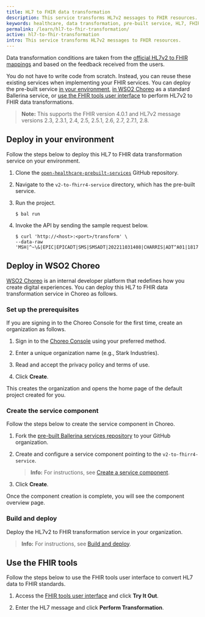 ```yaml
---
title: HL7 to FHIR data transformation
description: This service transforms HL7v2 messages to FHIR resources.
keywords: healthcare, data transformation, pre-built service, HL7, FHIR
permalink: /learn/hl7-to-fhir-transformation/
active: hl7-to-fhir-transformation
intro: This service transforms HL7v2 messages to FHIR resources. 
---
```


Data transformation conditions are taken from the [official HL7v2 to FHIR mappings](https://build.fhir.org/ig/HL7/v2-to-fhir/) and based on the feedback received from the users.

You do not have to write code from scratch. Instead, you can reuse these existing services when implementing your FHIR services. You can deploy the pre-built service [in your environment](#deploy-in-your-environment), [in WSO2 Choreo](#deploy-in-wso2-choreo) as a standard Ballerina service, or [use the FHIR tools user interface](#use-the-fhir-tools) to perform HL7v2 to FHIR data transformations.

> **Note:** This supports the FHIR version 4.0.1 and HL7v2 message versions 2.3, 2.3.1, 2.4, 2.5, 2.5.1, 2.6, 2.7, 2.7.1, 2.8.

## Deploy in your environment

Follow the steps below to deploy this HL7 to FHIR data transformation service on your environment.

1. Clone the [`open-healthcare-prebuilt-services`](https://github.com/wso2/open-healthcare-prebuilt-services/tree/main) GitHub repository.

2. Navigate to the `v2-to-fhirr4-service` directory, which has the pre-built service.

3. Run the project.

    ```
    $ bal run
    ```

4. Invoke the API by sending the sample request below.

    ```
    $ curl 'http://<host>:<port>/transform' \
    --data-raw 'MSH|^~\&|EPIC|EPICADT|SMS|SMSADT|202211031408|CHARRIS|ADT^A01|1817457|D|2.8'
    ```

## Deploy in WSO2 Choreo

[WSO2 Choreo](https://wso2.com/choreo/) is an internal developer platform that redefines how you create digital experiences. You can deploy this HL7 to FHIR data transformation service in Choreo as follows. 

### Set up the prerequisites

If you are signing in to the Choreo Console for the first time, create an organization as follows.

1. Sign in to the [Choreo Console](https://console.choreo.dev/) using your preferred method.

2. Enter a unique organization name (e.g., Stark Industries).

3. Read and accept the privacy policy and terms of use.

4. Click **Create**. 

This creates the organization and opens the home page of the default project created for you.

### Create the service component

Follow the steps below to create the service component in Choreo.

1. Fork the [pre-built Ballerina services repository](https://github.com/wso2/open-healthcare-prebuilt-services) to your GitHub organization.

2. Create and configure a service component pointing to the `v2-to-fhirr4-service`. 

    > **Info:** For instructions, see [Create a service component](https://wso2.com/choreo/docs/develop-components/develop-services/develop-a-ballerina-rest-api/#step-1-create-a-service-component).

3. Click **Create**. 

Once the component creation is complete, you will see the component overview page.

### Build and deploy

Deploy the HL7v2 to FHIR transformation service in your organization. 

> **Info:** For instructions, see [Build and deploy](https://wso2.com/choreo/docs/develop-components/develop-services/develop-a-ballerina-rest-api/#step-2-build-and-deploy).

## Use the FHIR tools

Follow the steps below to use the FHIR tools user interface to convert HL7 data to FHIR standards. 

1. Access the [FHIR tools user interface](https://fhirtools.io/) and click **Try It Out**.

2. Enter the HL7 message and click **Perform Transformation**.
